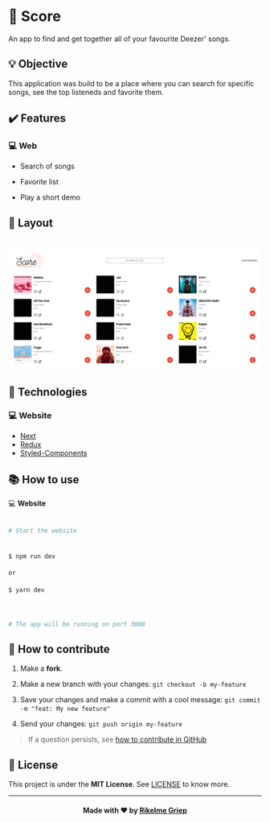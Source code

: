 # **:musical_note: Score**

An app to find and get together all of your favourite Deezer' songs.

## :bulb: Objective

This application was build to be a place where you can search for specific songs, see the top listeneds and favorite them.

## :heavy_check_mark: Features

### :computer: Web

- Search of songs

- Favorite list

- Play a short demo

## :art: Layout

<h1 align="center">
    <img alt="Layout" title="#Layout" src="./assets/layout.png" />
</h1>

## **:wrench: Technologies**

### :computer: Website

- [Next][next]
- [Redux][redux]
- [Styled-Components][styled]

## :books: How to use

:computer: **Website**

```sh

# Start the website


$ npm run dev

or

$ yarn dev



# The app will be running on port 3000

```

## :open_book: How to contribute

1. Make a **fork**.

2. Make a new branch with your changes: `git checkout -b my-feature`

3. Save your changes and make a commit with a cool message: `git commit -m "feat: My new feature"`

4. Send your changes: `git push origin my-feature`

> If a question persists, see [how to contribute in GitHub](https://github.com/firstcontributions/first-contributions)

## :memo: License

This project is under the **MIT License**. See [LICENSE][license] to know more.

---

<h4  align="center">

Made with ❤️ by <a  href="https://www.linkedin.com/in/rikelme-griep-b265a51ab"  target="_blank">Rikelme Griep</a>

</h4>

[license]: https://opensource.org/licenses/MIT
[next]: https://nextjs.org/
[redux]: https://redux.js.org/
[styled]: https://styled-components.com/
